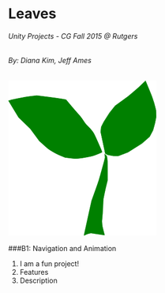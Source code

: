 # Leaves
###### Unity Projects - CG Fall 2015 @ Rutgers
###### By: *Diana Kim, Jeff Ames*
<!-- Check out our website: [Group Name Website](https://www.groupname.com "Group name website") -->

![leaves](leaves.png)

###B1: Navigation and Animation
1. I am a fun project!
2. Features
3. Description

<!--
###B2: Inverse Kinematics
1. I am a hard project!
2. Features
3. Description

###B3: Behavior Trees
1. I am a cool project!
2. Features
3. Description

###B4: Interactive Narrative Game
1. I am a real project!
2. Features
3. Description
-->
